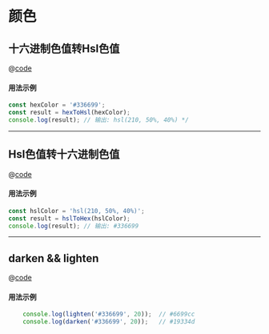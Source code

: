 # 颜色

## 十六进制色值转Hsl色值

@[code](../../tpl//color/hexToHsl.js)

#### 用法示例

```javascript
const hexColor = '#336699';
const result = hexToHsl(hexColor);
console.log(result); // 输出: hsl(210, 50%, 40%) */
```

***

## Hsl色值转十六进制色值

@[code](../../tpl//color/hslToHex.js)

#### 用法示例

```javascript
const hslColor = 'hsl(210, 50%, 40%)';
const result = hslToHex(hslColor);
console.log(result); // 输出: #336699
```

***


## darken && lighten

@[code](../../tpl//color/changeLightness.js)

#### 用法示例

```javascript
    console.log(lighten('#336699', 20));  // #6699cc
    console.log(darken('#336699', 20));   // #19334d
```
